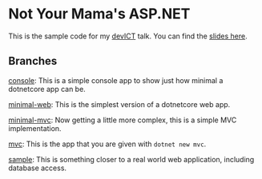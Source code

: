 # Not Your Mama's ASP.NET

This is the sample code for my [devICT](http://devict.org) talk.  You can find the [slides here](http://slides.com/andyedinborough/not-your-mamas-aspnet).

## Branches

[console](https://github.com/andyedinborough/not-your-mamas-aspnet/tree/console): This is a simple console app to show just how minimal a dotnetcore app can be.

[minimal-web](https://github.com/andyedinborough/not-your-mamas-aspnet/tree/minimal-web):  This is the simplest version of a dotnetcore web app.

[minimal-mvc](https://github.com/andyedinborough/not-your-mamas-aspnet/tree/minimal-mvc):  Now getting a little more complex, this is a simple MVC implementation.

[mvc](https://github.com/andyedinborough/not-your-mamas-aspnet/tree/mvc):  This is the app that you are given with `dotnet new mvc`.

[sample](https://github.com/andyedinborough/not-your-mamas-aspnet/tree/mvc):  This is something closer to a real world web application, including database access.